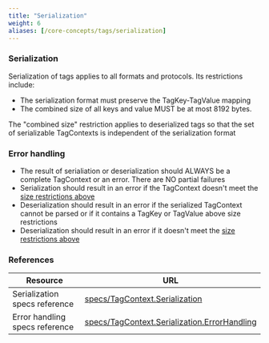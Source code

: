 ```yaml
---
title: "Serialization"
weight: 6
aliases: [/core-concepts/tags/serialization]
---
```


### Serialization
Serialization of tags applies to all formats and protocols. Its restrictions include:

- The serialization format must preserve the TagKey-TagValue mapping
- The combined size of all keys and value MUST be at most 8192 bytes.

The "combined size" restriction applies to deserialized tags so that the set of serializable TagContexts is independent of the serialization format

### Error handling

- The result of serialiation or deserialization should ALWAYS be a complete TagContext or an error. There are NO partial failures
- Serialization should result in an error if the TagContext doesn't meet the [size restrictions above](#serialiation)
- Deserialization should result in an error if the serialized TagContext cannot be parsed or if it contains a TagKey or TagValue above size restrictions
- Deserialization should result in an error if it doesn't meet the [size restrictions above](#serialization)

### References

Resource|URL
---|---
Serialization specs reference|[specs/TagContext.Serialization](https://github.com/census-instrumentation/opencensus-specs/blob/master/tags/TagMap.md#encoding)
Error handling specs reference|[specs/TagContext.Serialization.ErrorHandling](https://github.com/census-instrumentation/opencensus-specs/blob/master/tags/TagMap.md#error-handling)

